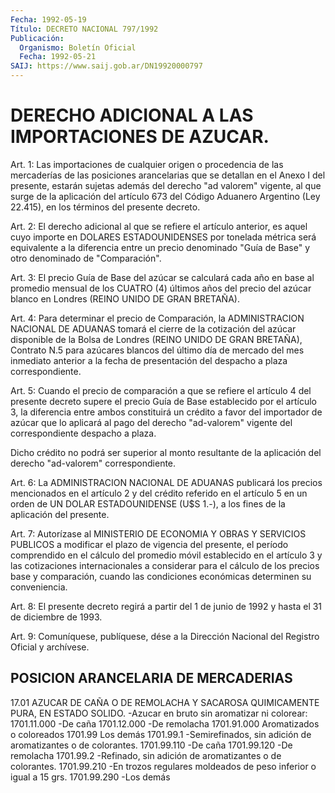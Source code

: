 ```yaml
---
Fecha: 1992-05-19
Título: DECRETO NACIONAL 797/1992
Publicación:
  Organismo: Boletín Oficial
  Fecha: 1992-05-21
SAIJ: https://www.saij.gob.ar/DN19920000797
---
```

# DERECHO ADICIONAL A LAS IMPORTACIONES DE AZUCAR.

<a id="1"></a>
Art. 1: Las importaciones de cualquier origen o procedencia de las mercaderías  de  las posiciones arancelarias que se detallan en el Anexo I del presente,  estarán  sujetas  además  del derecho "ad valorem"  vigente,  al que surge de la aplicación del artículo  673 del Código Aduanero Argentino  (Ley  22.415),  en  los términos del presente decreto.

<a id="2"></a>
Art.  2:  El  derecho  adicional al que se refiere el artículo anterior,  es aquel cuyo importe  en  DOLARES  ESTADOUNIDENSES  por tonelada métrica  será  equivalente a la diferencia entre un precio denominado  "Guía de Base"  y  otro  denominado  de  "Comparación".

<a id="3"></a>
Art. 3: El precio Guía de Base del azúcar se calculará cada año en base  al  promedio  mensual  de  los CUATRO (4) últimos años del precio del azúcar blanco en Londres (REINO  UNIDO DE GRAN BRETAÑA).

<a id="4"></a>
Art. 4: Para determinar el precio de Comparación, la ADMINISTRACION    NACIONAL  DE  ADUANAS  tomará  el  cierre  de  la cotización del azúcar  disponible  de  la  Bolsa  de Londres (REINO UNIDO  DE  GRAN  BRETAÑA), Contrato N.5 para azúcares  blancos  del último día de mercado  del  mes  inmediato  anterior  a la fecha de presentación del despacho a plaza correspondiente.

<a id="5"></a>
Art.  5:  Cuando  el precio de comparación a que se refiere el artículo 4 del presente  decreto  supere  el  precio  Guía  de Base establecido    por   el  artículo  3,  la  diferencia  entre  ambos constituirá un crédito  a  favor  del  importador  de azúcar que lo aplicará al pago del derecho "ad-valorem" vigente del correspondiente despacho a plaza.

Dicho  crédito  no  podrá ser superior al monto resultante  de  la aplicación del derecho "ad-valorem" correspondiente.

<a id="6"></a>
Art.  6:  La  ADMINISTRACION NACIONAL DE ADUANAS publicará los precios mencionados  en  el artículo 2 y del crédito referido en el artículo 5 en un orden de  UN  DOLAR  ESTADOUNIDENSE  (U$S 1.-), a los fines de la aplicación del presente.

<a id="7"></a>
Art.  7:  Autorízase  al  MINISTERIO  DE  ECONOMIA  Y OBRAS Y SERVICIOS  PUBLICOS  a modificar el plazo de vigencia del presente, el período comprendido en el cálculo del promedio móvil establecido en el artículo  3  y las cotizaciones internacionales a considerar  para  el cálculo de los  precios  base  y  comparación, cuando  las  condiciones  económicas  determinen  su  conveniencia.

<a id="8"></a>
Art.  8: El presente decreto regirá a partir del 1 de junio de 1992 y hasta el 31 de diciembre de 1993.

<a id="9"></a>
Art.  9: Comuníquese, publíquese, dése a la Dirección Nacional del Registro Oficial y archívese.

## POSICION ARANCELARIA DE MERCADERIAS

<a id="1"></a>
17.01       AZUCAR DE CAÑA O DE REMOLACHA Y SACAROSA             QUIMICAMENTE PURA, EN ESTADO SOLIDO.             -Azucar en bruto sin  aromatizar  ni colorear:  1701.11.000 -De caña  1701.12.000 -De remolacha  1701.91.000  Aromatizados o coloreados  1701.99      Los demás  1701.99.1   -Semirefinados, sin adición  de aromatizantes o              de colorantes.  1701.99.110 -De caña  1701.99.120 -De remolacha  1701.99.2   -Refinado, sin adición de  aromatizantes o              de colorantes.  1701.99.210 -En trozos regulares  moldeados de peso              inferior o igual a 15 grs.  1701.99.290  -Los  demás